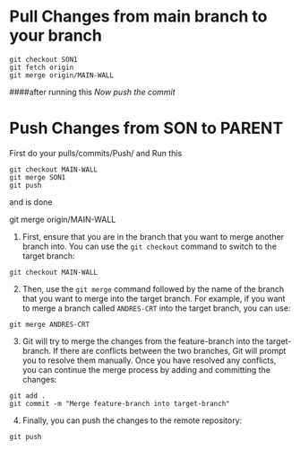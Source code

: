 # Pull Changes from main branch to your branch

```
git checkout SON1
git fetch origin
git merge origin/MAIN-WALL
```
####after running this *Now push the commit*

# Push Changes from SON to PARENT

First do your pulls/commits/Push/
and Run this 

```
git checkout MAIN-WALL
git merge SON1
git push
```

and is done


git merge origin/MAIN-WALL


1. First, ensure that you are in the branch that you want to merge another branch into. You can use the `git checkout` command to switch to the target branch:

```
git checkout MAIN-WALL
```

2. Then, use the `git merge` command followed by the name of the branch that you want to merge into the target branch. For example, if you want to merge a branch called `ANDRES-CRT` into the target branch, you can use:

```
git merge ANDRES-CRT
```

3. Git will try to merge the changes from the feature-branch into the target-branch. If there are conflicts between the two branches, Git will prompt you to resolve them manually. Once you have resolved any conflicts, you can continue the merge process by adding and committing the changes:

```
git add .
git commit -m "Merge feature-branch into target-branch"
```

4. Finally, you can push the changes to the remote repository:

```
git push
```
